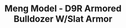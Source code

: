---
layout: product
title: "Meng Model - D9R Armored Bulldozer W/Slat Armor"
price: "TBA" 
desc: "N/A"
img_path: "/assets/img/MM-0N/A-010.jpg"
brand: "N/A"
available: false
special_offer: false
new: false
soon: false
cat: "010000"
subcat: "011000"
subsubcat: "0N/A"
sifra: "MM-SS-010"
---